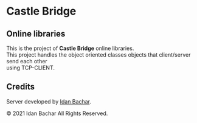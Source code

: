 # Castle Bridge

## Online libraries

This is the project of **Castle Bridge** online libraries.
<br/>
This project handles the object oriented classes objects that client/server send each other
<br/>
using TCP-CLIENT.

## Credits

Server developed by <a href="https://www.linkedin.com/in/idanbachar/">Idan Bachar</a>.

© 2021 Idan Bachar All Rights Reserved.
